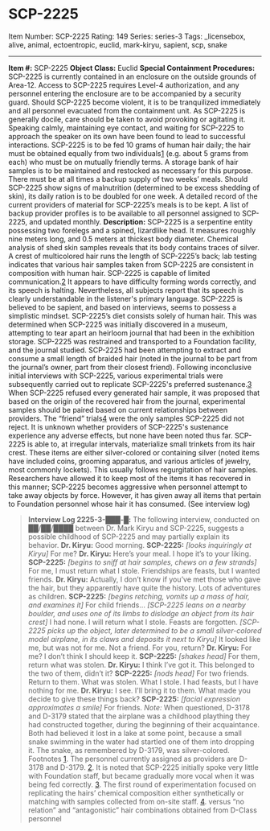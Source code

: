 # SCP-2225
Item Number: SCP-2225
Rating: 149
Series: series-3
Tags: _licensebox, alive, animal, ectoentropic, euclid, mark-kiryu, sapient, scp, snake

---

**Item #:** SCP-2225
**Object Class:** Euclid
**Special Containment Procedures:** SCP-2225 is currently contained in an enclosure on the outside grounds of Area-12. Access to SCP-2225 requires Level-4 authorization, and any personnel entering the enclosure are to be accompanied by a security guard. Should SCP-2225 become violent, it is to be tranquilized immediately and all personnel evacuated from the containment unit. As SCP-2225 is generally docile, care should be taken to avoid provoking or agitating it. Speaking calmly, maintaining eye contact, and waiting for SCP-2225 to approach the speaker on its own have been found to lead to successful interactions.
SCP-2225 is to be fed 10 grams of human hair daily; the hair must be obtained equally from two individuals[1](javascript:;) (e.g. about 5 grams from each) who must be on mutually friendly terms. A storage bank of hair samples is to be maintained and restocked as necessary for this purpose. There must be at all times a backup supply of two weeks’ meals. Should SCP-2225 show signs of malnutrition (determined to be excess shedding of skin), its daily ration is to be doubled for one week.
A detailed record of the current providers of material for SCP-2225’s meals is to be kept. A list of backup provider profiles is to be available to all personnel assigned to SCP-2225, and updated monthly.
**Description:** SCP-2225 is a serpentine entity possessing two forelegs and a spined, lizardlike head. It measures roughly nine meters long, and 0.5 meters at thickest body diameter. Chemical analysis of shed skin samples reveals that its body contains traces of silver. A crest of multicolored hair runs the length of SCP-2225’s back; lab testing indicates that various hair samples taken from SCP-2225 are consistent in composition with human hair.
SCP-2225 is capable of limited communication.[2](javascript:;) It appears to have difficulty forming words correctly, and its speech is halting. Nevertheless, all subjects report that its speech is clearly understandable in the listener's primary language. SCP-2225 is believed to be sapient, and based on interviews, seems to possess a simplistic mindset.
SCP-2225’s diet consists solely of human hair. This was determined when SCP-2225 was initially discovered in a museum, attempting to tear apart an heirloom journal that had been in the exhibition storage. SCP-2225 was restrained and transported to a Foundation facility, and the journal studied. SCP-2225 had been attempting to extract and consume a small length of braided hair (noted in the journal to be part from the journal’s owner, part from their closest friend).
Following inconclusive initial interviews with SCP-2225, various experimental trials were subsequently carried out to replicate SCP-2225's preferred sustenance.[3](javascript:;) When SCP-2225 refused every generated hair sample, it was proposed that based on the origin of the recovered hair from the journal, experimental samples should be paired based on current relationships between providers. The “friend” trials[4](javascript:;) were the only samples SCP-2225 did not reject. It is unknown whether providers of SCP-2225's sustenance experience any adverse effects, but none have been noted thus far.
SCP-2225 is able to, at irregular intervals, materialize small trinkets from its hair crest. These items are either silver-colored or containing silver (noted items have included coins, grooming apparatus, and various articles of jewelry, most commonly lockets). This usually follows regurgitation of hair samples. Researchers have allowed it to keep most of the items it has recovered in this manner; SCP-2225 becomes aggressive when personnel attempt to take away objects by force. However, it has given away all items that pertain to Foundation personnel whose hair it has consumed. (See interview log)
> **Interview Log 2225-3-███-█:** The following interview, conducted on ██/██/████ between Dr. Mark Kiryu and SCP-2225, suggests a possible childhood of SCP-2225 and may partially explain its behavior.
> **Dr. Kiryu:** Good morning.
> **SCP-2225:** _[looks inquiringly at Kiryu]_ For me?
> **Dr. Kiryu:** Here’s your meal. I hope it’s to your liking.
> **SCP-2225:** _[begins to sniff at hair samples, chews on a few strands]_ For me, I must return what I stole. Friendships are feasts, but I wanted friends.
> **Dr. Kiryu:** Actually, I don’t know if you’ve met those who gave the hair, but they apparently have quite the history. Lots of adventures as children.
> **SCP-2225:** _[begins retching, vomits up a mass of hair, and examines it]_ For child friends… _[SCP-2225 leans on a nearby boulder, and uses one of its limbs to dislodge an object from its hair crest]_ I had none. I will return what I stole. Feasts are forgotten. _[SCP-2225 picks up the object, later determined to be a small silver-colored model airplane, in its claws and deposits it next to Kiryu]_ It looked like me, but was not for me. Not a friend. For you, return?
> **Dr. Kiryu:** For me? I don’t think I should keep it.
> **SCP-2225:** _[shakes head]_ For them, return what was stolen.
> **Dr. Kiryu:** I think I’ve got it. This belonged to the two of them, didn’t it?
> **SCP-2225:** _[nods head]_ For two friends. Return to them. What was stolen. What I stole. I had feasts, but I have nothing for me.
> **Dr. Kiryu:** I see. I'll bring it to them. What made you decide to give these things back?
> **SCP-2225:** _[facial expression approximates a smile]_ For friends.
> _Note:_ When questioned, D-3178 and D-3179 stated that the airplane was a childhood plaything they had constructed together, during the beginning of their acquaintance. Both had believed it lost in a lake at some point, because a small snake swimming in the water had startled one of them into dropping it. The snake, as remembered by D-3179, was silver-colored.
Footnotes
[1](javascript:;). The personnel currently assigned as providers are D-3178 and D-3179.
[2](javascript:;). It is noted that SCP-2225 initially spoke very little with Foundation staff, but became gradually more vocal when it was being fed correctly.
[3](javascript:;). The first round of experimentation focused on replicating the hairs’ chemical composition either synthetically or matching with samples collected from on-site staff.
[4](javascript:;). versus “no relation” and “antagonistic” hair combinations obtained from D-Class personnel